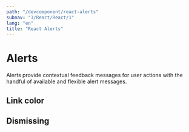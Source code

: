```yaml
---
path: "/devcomponent/react-alerts"
subnav: "3/React/React/1"
lang: "en"
title: "React Alerts"
---
```


# Alerts

Alerts provide contextual feedback messages for user actions with the handful of available and flexible alert messages.
<reactalert1 />

## Link color

<reactalert2 />

## Dismissing

<reactalert3 />